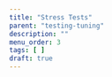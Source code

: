 ```yaml
---
title: "Stress Tests"
parent: "testing-tuning"
description: ""
menu_order: 3
tags: [ ]
draft: true
---
```


